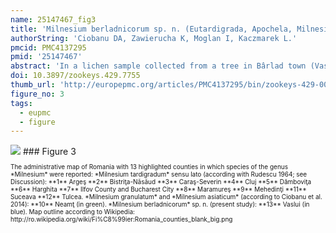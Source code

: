 ```yaml
---
name: 25147467_fig3
title: 'Milnesium berladnicorum sp. n. (Eutardigrada, Apochela, Milnesiidae), a new species of water bear from Romania.'
authorString: 'Ciobanu DA, Zawierucha K, Moglan I, Kaczmarek L.'
pmcid: PMC4137295
pmid: '25147467'
abstract: 'In a lichen sample collected from a tree in Bârlad town (Vaslui County, Romania), a new tardigrade species belonging to the genus Milnesium (granulatum group) was found. Milnesium berladnicorum sp. n. is most similar (in the type of dorsal sculpture) to Milnesium beasleyi Kaczmarek et al., 2012 but differs from it mainly by having a different claw configuration and some morphometric characters. Additionally, the new species differs from other congeners of the granulatum group by the different type of dorsal sculpture, claw configuration and some morphometric characters.'
doi: 10.3897/zookeys.429.7755
thumb_url: 'http://europepmc.org/articles/PMC4137295/bin/zookeys-429-001-g003.gif'
figure_no: 3
tags:
  - eupmc
  - figure
---
```

<img src='http://europepmc.org/articles/PMC4137295/bin/zookeys-429-001-g003.jpg' style='max-height: 300px'>
### Figure 3
<p style='font-size: 10px;'>The administrative map of Romania with 13 highlighted counties in which species of the genus *<named-content content-type="taxon-name">Milnesium</named-content>* were reported: *<named-content content-type="taxon-name">Milnesium tardigradum</named-content>* sensu lato (according with <xref rid="B31" ref-type="bibr">Rudescu 1964</xref>; see Discussion): **1** Argeş **2** Bistriţa-Năsăud **3** Caraş-Severin **4** Cluj **5** Dâmboviţa **6** Harghita **7** Ilfov County and Bucharest City **8** Maramureş **9** Mehedinţi **11** Suceava **12** Tulcea. *<named-content content-type="taxon-name">Milnesium granulatum</named-content>* and *<named-content content-type="taxon-name">Milnesium asiaticum</named-content>* (according to <xref rid="B6" ref-type="bibr">Ciobanu et al. 2014</xref>): **10** Neamţ (in green). *<named-content content-type="taxon-name">Milnesium berladnicorum</named-content>* sp. n. (present study): **13** Vaslui (in blue). Map outline according to Wikipedia: <ext-link ext-link-type="uri" xlink:href="http://ro.wikipedia.org/wiki/Fi%C8%99ier:Romania_counties_blank_big.png">http://ro.wikipedia.org/wiki/Fi%C8%99ier:Romania_counties_blank_big.png</ext-link></p>